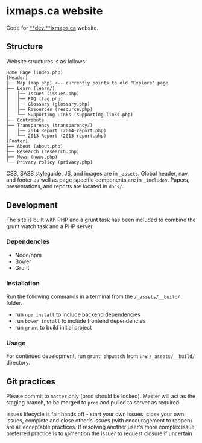 # ixmaps.ca website

Code for [**dev.**ixmaps.ca](https://dev.ixmaps.ca/) website.

## Structure

Website structures is as follows:

```
Home Page (index.php)
[Header]
├── Map (map.php) <-- currently points to old "Explore" page
├── Learn (learn/)
│   │── Issues (issues.php)
│   │── FAQ (faq.php)
│   │── Glossary (glossary.php)
│   │── Resources (resource.php)
│   └── Supporting Links (supporting-links.php)
├── Contribute
├── Transparency (transparency/)
│   │── 2014 Report (2014-report.php)
│   └── 2013 Report (2013-report.php)
[Footer]
├── About (about.php)
├── Research (research.php)
├── News (news.php)
└── Privacy Policy (privacy.php)
```

CSS, SASS styleguide, JS, and images are in `_assets`. Global header, nav, and footer as well as page-specific components are in `_includes`. Papers, presentations, and reports are located in `docs/`.

## Development

The site is built with PHP and a grunt task has been included to combine the grunt watch task and a PHP server.

### Dependencies

- Node/npm
- Bower
- Grunt

### Installation

Run the following commands in a terminal from the `/_assets/__build/` folder.
- run `npm install` to include backend dependencies
- run `bower install` to include frontend dependencies
- run `grunt` to build initial project

### Usage

For continued development, run `grunt phpwatch` from the `/_assets/__build/` directory.

## Git practices

Please commit to `master` only (prod should be locked). Master will act as the staging branch, to be merged to `prod` and pulled to server as required.

Issues lifecycle is fair hands off - start your own issues, close your own issues, complete and close other's issues (with encouragement to reopen) are all acceptable practices. If resolving another user's more complex issue, preferred practice is to @mention the issuer to request closure if uncertain
